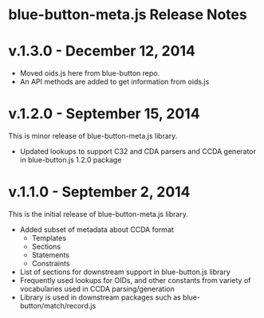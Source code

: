 # blue-button-meta.js Release Notes

# v.1.3.0 - December 12, 2014
- Moved oids.js here from blue-button repo.
- An API methods are added to get information from oids.js

# v.1.2.0 - September 15, 2014

This is minor release of blue-button-meta.js library.

- Updated lookups to support C32 and CDA parsers and CCDA generator in blue-button.js 1.2.0 package

# v.1.1.0 - September 2, 2014

This is the initial release of blue-button-meta.js library.

- Added subset of metadata about CCDA format
	- Templates
	- Sections
	- Statements
	- Constraints
- List of sections for downstream support in blue-button.js library
- Frequently used lookups for OIDs, and other constants from variety of vocabularies used in CCDA parsing/generation
- Library is used in downstream packages such as blue-button/match/record.js

